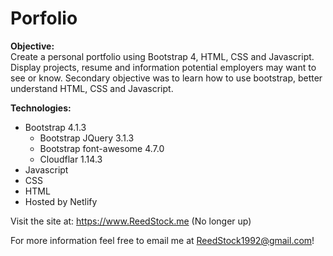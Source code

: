 # Porfolio
<b>Objective:</b> <br>
Create a personal portfolio using Bootstrap 4, HTML, CSS and Javascript. Display projects,
resume and information potential employers may want to see or know. Secondary objective
was to learn how to use bootstrap, better understand HTML, CSS and Javascript.

<b>Technologies:</b> <br>
 - Bootstrap 4.1.3
   - Bootstrap JQuery 3.1.3
   - Bootstrap font-awesome 4.7.0
   - Cloudflar 1.14.3
 - Javascript
 - CSS
 - HTML
 - Hosted by Netlify
 
 Visit the site at: https://www.ReedStock.me (No longer up)
 
 For more information feel free to email me at ReedStock1992@gmail.com!
